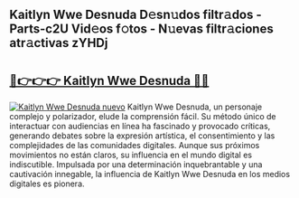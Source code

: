## Kaitlyn Wwe Desnuda D𝚎sn𝚞dos filtr𝚊dos - Parts-c2U Vid𝚎os f𝚘tos - N𝚞evas filtr𝚊ciones atr𝚊ctivas zYHDj

# <h2><a href="http://mbbzz26.tromn.icu/?c=Kaitlyn+Wwe+Desnuda">🔗👉👉👉 Kaitlyn Wwe Desnuda 🔗🔗</a></h2>

[![Kaitlyn Wwe Desnuda nuevo](https://i.imgur.com/pEAQMta.gif)](http://mbbzz26.tromn.icu/?c=Kaitlyn+Wwe+Desnuda)
Kaitlyn Wwe Desnuda, un personaje complejo y polarizador, elude la comprensión fácil. Su método único de interactuar con audiencias en línea ha fascinado y provocado críticas, generando debates sobre la expresión artística, el consentimiento y las complejidades de las comunidades digitales. Aunque sus próximos movimientos no están claros, su influencia en el mundo digital es indiscutible. Impulsada por una determinación inquebrantable y una cautivación innegable, la influencia de Kaitlyn Wwe Desnuda en los medios digitales es pionera.
